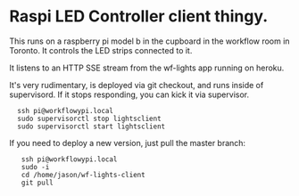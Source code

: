 # Raspi LED Controller client thingy.

This runs on a raspberry pi model b in the cupboard in the workflow room in Toronto. It controls the LED strips connected to it. 

It listens to an HTTP SSE stream from the wf-lights app running on heroku. 

It's very rudimentary, is deployed via git checkout, and runs inside of supervisord.
If it stops responding, you can kick it via supervisor.
```
  ssh pi@workflowypi.local
  sudo supervisorctl stop lightsclient
  sudo supervisorctl start lightsclient
```

If you need to deploy a new version, just pull the master branch:
```
   ssh pi@workflowypi.local
   sudo -i
   cd /home/jason/wf-lights-client
   git pull
```

